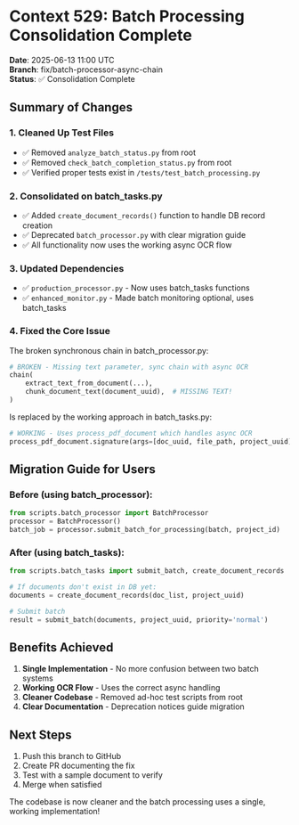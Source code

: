 # Context 529: Batch Processing Consolidation Complete

**Date**: 2025-06-13 11:00 UTC  
**Branch**: fix/batch-processor-async-chain  
**Status**: ✅ Consolidation Complete

## Summary of Changes

### 1. Cleaned Up Test Files
- ✅ Removed `analyze_batch_status.py` from root
- ✅ Removed `check_batch_completion_status.py` from root
- ✅ Verified proper tests exist in `/tests/test_batch_processing.py`

### 2. Consolidated on batch_tasks.py
- ✅ Added `create_document_records()` function to handle DB record creation
- ✅ Deprecated `batch_processor.py` with clear migration guide
- ✅ All functionality now uses the working async OCR flow

### 3. Updated Dependencies
- ✅ `production_processor.py` - Now uses batch_tasks functions
- ✅ `enhanced_monitor.py` - Made batch monitoring optional, uses batch_tasks

### 4. Fixed the Core Issue
The broken synchronous chain in batch_processor.py:
```python
# BROKEN - Missing text parameter, sync chain with async OCR
chain(
    extract_text_from_document(...),
    chunk_document_text(document_uuid),  # MISSING TEXT!
)
```

Is replaced by the working approach in batch_tasks.py:
```python
# WORKING - Uses process_pdf_document which handles async OCR
process_pdf_document.signature(args=[doc_uuid, file_path, project_uuid])
```

## Migration Guide for Users

### Before (using batch_processor):
```python
from scripts.batch_processor import BatchProcessor
processor = BatchProcessor()
batch_job = processor.submit_batch_for_processing(batch, project_id)
```

### After (using batch_tasks):
```python
from scripts.batch_tasks import submit_batch, create_document_records

# If documents don't exist in DB yet:
documents = create_document_records(doc_list, project_uuid)

# Submit batch
result = submit_batch(documents, project_uuid, priority='normal')
```

## Benefits Achieved

1. **Single Implementation** - No more confusion between two batch systems
2. **Working OCR Flow** - Uses the correct async handling
3. **Cleaner Codebase** - Removed ad-hoc test scripts from root
4. **Clear Documentation** - Deprecation notices guide migration

## Next Steps

1. Push this branch to GitHub
2. Create PR documenting the fix
3. Test with a sample document to verify
4. Merge when satisfied

The codebase is now cleaner and the batch processing uses a single, working implementation!